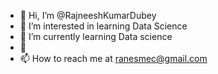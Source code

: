 - 👋 Hi, I’m @RajneeshKumarDubey
- 👀 I’m interested in learning Data Science
- 🌱 I’m currently learning Data science 
- 💞
- 📫 How to reach me at ranesmec@gmail.com

<!---
RajneeshKumarDubey/RajneeshKumarDubey is a ✨ special ✨ repository because its `README.md` (this file) appears on your GitHub profile.
You can click the Preview link to take a look at your changes.
--->
